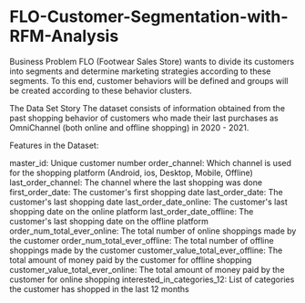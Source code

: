 # FLO-Customer-Segmentation-with-RFM-Analysis
Business Problem
FLO (Footwear Sales Store) wants to divide its customers into segments and determine marketing strategies according to these segments. To this end, customer behaviors will be defined and groups will be created according to these behavior clusters.

The Data Set Story
The dataset consists of information obtained from the past shopping behavior of customers who made their last purchases as OmniChannel (both online and offline shopping) in 2020 - 2021.

Features in the Dataset:

master_id: Unique customer number
order_channel: Which channel is used for the shopping platform (Android, ios, Desktop, Mobile, Offline)
last_order_channel: The channel where the last shopping was done
first_order_date: The customer's first shopping date
last_order_date: The customer's last shopping date
last_order_date_online: The customer's last shopping date on the online platform
last_order_date_offline: The customer's last shopping date on the offline platform
order_num_total_ever_online: The total number of online shoppings made by the customer
order_num_total_ever_offline: The total number of offline shoppings made by the customer
customer_value_total_ever_offline: The total amount of money paid by the customer for offline shopping
customer_value_total_ever_online: The total amount of money paid by the customer for online shopping
interested_in_categories_12: List of categories the customer has shopped in the last 12 months
